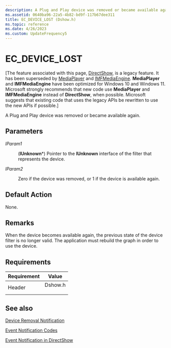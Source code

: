 ```yaml
---
description: A Plug and Play device was removed or became available again.
ms.assetid: 0640ba96-22a5-4b82-bd9f-117b67dee311
title: EC_DEVICE_LOST (Dshow.h)
ms.topic: reference
ms.date: 4/26/2023
ms.custom: UpdateFrequency5
---
```


# EC\_DEVICE\_LOST

\[The feature associated with this page, [DirectShow](/windows/win32/directshow/directshow), is a legacy feature. It has been superseded by [MediaPlayer](/uwp/api/Windows.Media.Playback.MediaPlayer) and [IMFMediaEngine](/windows/win32/api/mfmediaengine/nn-mfmediaengine-imfmediaengine). **MediaPlayer** and **IMFMediaEngine** have been optimized for Windows 10 and Windows 11. Microsoft strongly recommends that new code use **MediaPlayer** and **IMFMediaEngine** instead of **DirectShow**, when possible. Microsoft suggests that existing code that uses the legacy APIs be rewritten to use the new APIs if possible.\]

A Plug and Play device was removed or became available again.

## Parameters

<dl> <dt>

<span id="lParam1"></span><span id="lparam1"></span><span id="LPARAM1"></span>*lParam1*
</dt> <dd>

(**IUnknown**\*) Pointer to the **IUnknown** interface of the filter that represents the device.

</dd> <dt>

<span id="lParam2"></span><span id="lparam2"></span><span id="LPARAM2"></span>*lParam2*
</dt> <dd>

Zero if the device was removed, or 1 if the device is available again.

</dd> </dl>

## Default Action

None.

## Remarks

When the device becomes available again, the previous state of the device filter is no longer valid. The application must rebuild the graph in order to use the device.

## Requirements



| Requirement | Value |
|-------------------|------------------------------------------------------------------------------------|
| Header<br/> | <dl> <dt>Dshow.h</dt> </dl> |



## See also

<dl> <dt>

[Device Removal Notification](device-removal-notification.md)
</dt> <dt>

[Event Notification Codes](event-notification-codes.md)
</dt> <dt>

[Event Notification in DirectShow](event-notification-in-directshow.md)
</dt> </dl>

 

 




